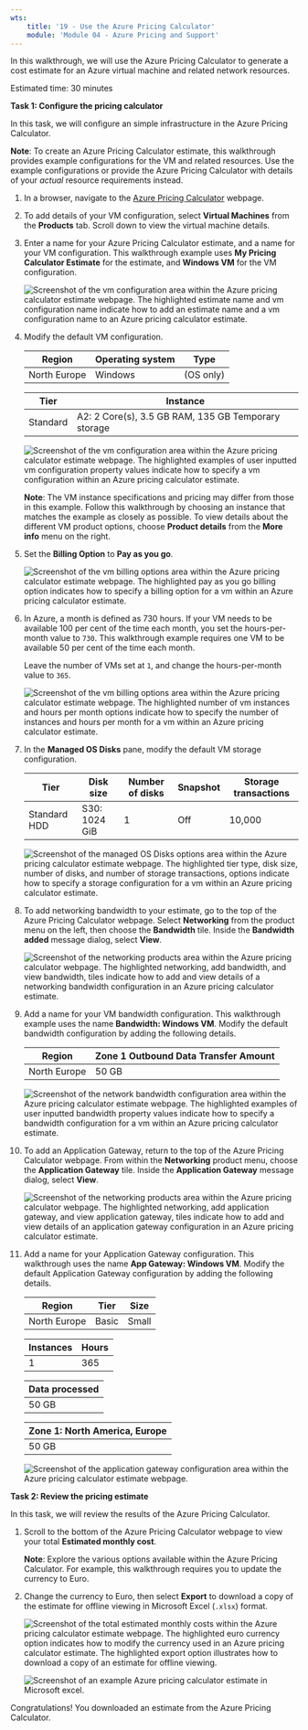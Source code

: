 ```yaml
---
wts:
    title: '19 - Use the Azure Pricing Calculator'
    module: 'Module 04 - Azure Pricing and Support'
---
```


In this walkthrough, we will use the Azure Pricing Calculator to generate a cost estimate for an Azure virtual machine and related network resources.

Estimated time: 30 minutes

**Task 1: Configure the pricing calculator**

In this task, we will configure an simple infrastructure in the Azure Pricing Calculator. 

**Note**: To create an Azure Pricing Calculator estimate, this walkthrough provides example configurations for the VM and related resources. Use the example configurations or provide the Azure Pricing Calculator with details of your *actual* resource requirements instead.

1. In a browser, navigate to the [Azure Pricing Calculator](https://azure.microsoft.com/en-us/pricing/calculator/) webpage.

2. To add details of your VM configuration, select **Virtual Machines** from the **Products** tab. Scroll down to view the virtual machine details. 

3. Enter a name for your Azure Pricing Calculator estimate, and a name for your VM configuration. This walkthrough example uses **My Pricing Calculator Estimate** for the estimate, and **Windows VM** for the VM configuration.

   ![Screenshot of the vm configuration area within the Azure pricing calculator estimate webpage. The highlighted estimate name and vm configuration name indicate how to add an estimate name and a vm configuration name to an Azure pricing calculator estimate.](../images/1901.png)

4. Modify the default VM configuration.

    |Region|Operating system|Type|
    |------|----------------|----|
    |North Europe|Windows|(OS only)|

    |Tier|Instance|
    |----|--------|
    |Standard|A2: 2 Core(s), 3.5 GB RAM, 135 GB Temporary storage|

   ![Screenshot of the vm configuration area within the Azure pricing calculator estimate webpage. The highlighted examples of user inputted vm configuration property values indicate how to specify a vm configuration within an Azure pricing calculator estimate.](../images/1902.png)

    **Note**: The VM instance specifications and pricing may differ from those in this example. Follow this walkthrough by choosing an instance that matches the example as closely as possible. To view details about the different VM product options, choose **Product details** from the **More info** menu on the right.

5. Set the **Billing Option** to **Pay as you go**.

   ![Screenshot of the vm billing options area within the Azure pricing calculator estimate webpage. The highlighted pay as you go billing option indicates how to specify a billing option for a vm within an Azure pricing calculator estimate.](../images/1903.png)

6. In Azure, a month is defined as 730 hours. If your VM needs to be available 100 per cent of the time each month, you set the hours-per-month value to `730`. This walkthrough example requires one VM to be available 50 per cent of the time each month.

    Leave the number of VMs set at `1`, and change the hours-per-month value to `365`.

   ![Screenshot of the vm billing options area within the Azure pricing calculator estimate webpage. The highlighted number of vm instances and hours per month options indicate how to specify the number of instances and hours per month for a vm within an Azure pricing calculator estimate.](../images/1904.png)

7. In the **Managed OS Disks** pane, modify the default VM storage configuration.

    |Tier|Disk size|Number of disks|Snapshot|Storage transactions|
    |----|---------|---------------|--------|--------------------|
    |Standard HDD|S30: 1024 GiB|1|Off|10,000|

   ![Screenshot of the managed OS Disks options area within the Azure pricing calculator estimate webpage. The highlighted tier type, disk size, number of disks, and number of storage transactions, options indicate how to specify a storage configuration for a vm within an Azure pricing calculator estimate.](../images/1905.png)

8. To add networking bandwidth to your estimate, go to the top of the Azure Pricing Calculator webpage. Select **Networking** from the product menu on the left, then choose the **Bandwidth** tile. Inside the **Bandwidth added** message dialog, select **View**.

   ![Screenshot of the networking products area within the Azure pricing calculator webpage. The highlighted networking, add bandwidth, and view bandwidth, tiles indicate how to add and view details of a networking bandwidth configuration in an Azure pricing calculator estimate.](../images/1906.png)

9. Add a name for your VM bandwidth configuration. This walkthrough example uses the name **Bandwidth: Windows VM**. Modify the default bandwidth configuration by adding the following details.

    |Region|Zone 1 Outbound Data Transfer Amount|
    |------|--------------------------------------|
    |North Europe|50 GB|

   ![Screenshot of the network bandwidth configuration area within the Azure pricing calculator estimate webpage. The highlighted examples of user inputted bandwidth property values indicate how to specify a bandwidth configuration for a vm within an Azure pricing calculator estimate.](../images/1907.png)

10. To add an Application Gateway, return to the top of the Azure Pricing Calculator webpage. From within the **Networking** product menu, choose the **Application Gateway** tile. Inside the **Application Gateway** message dialog, select **View**.

    ![Screenshot of the networking products area within the Azure pricing calculator webpage. The highlighted networking, add application gateway, and view application gateway, tiles indicate how to add and view details of an application gateway configuration in an Azure pricing calculator estimate.](../images/1908.png)

11. Add a name for your Application Gateway configuration. This walkthrough uses the name **App Gateway: Windows VM**. Modify the default Application Gateway configuration by adding the following details.

    |Region|Tier|Size|
    |------|----|----|
    |North Europe|Basic|Small|

    |Instances|Hours|
    |-------|-------|
    |1|365|

    |Data processed|
    |--------------|
    |50 GB|

    |Zone 1: North America, Europe|
    |-----------------------------|
    |50 GB|

    ![Screenshot of the application gateway configuration area within the Azure pricing calculator estimate webpage.](../images/1909.png)


**Task 2: Review the pricing estimate**

In this task, we will review the results of the Azure Pricing Calculator. 

1. Scroll to the bottom of the Azure Pricing Calculator webpage to view your total **Estimated monthly cost**.

    **Note**: Explore the various options available within the Azure Pricing Calculator. For example, this walkthrough requires you to update the currency to Euro.

2. Change the currency to Euro, then select **Export** to download a copy of the estimate for offline viewing in Microsoft Excel (`.xlsx`) format.

    ![Screenshot of the total estimated monthly costs within the Azure pricing calculator estimate webpage. The highlighted euro currency option indicates how to modify the currency used in an Azure pricing calculator estimate. The highlighted export option illustrates how to download a copy of an estimate for offline viewing.](../images/1910.png)

    ![Screenshot of an example Azure pricing calculator estimate in Microsoft excel.](../images/1911.png)

Congratulations! You downloaded an estimate from the Azure Pricing Calculator.
